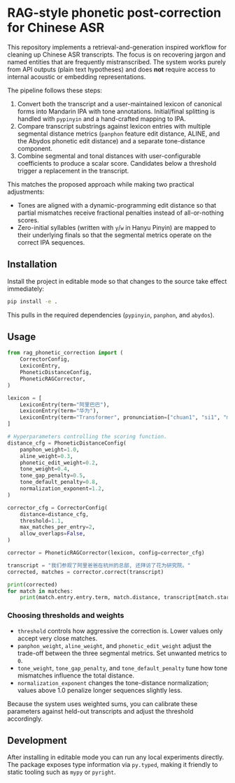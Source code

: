 # RAG-style phonetic post-correction for Chinese ASR

This repository implements a retrieval-and-generation inspired workflow for
cleaning up Chinese ASR transcripts. The focus is on recovering jargon and
named entities that are frequently mistranscribed. The system works purely
from API outputs (plain text hypotheses) and does **not** require access to
internal acoustic or embedding representations.

The pipeline follows these steps:

1. Convert both the transcript and a user-maintained lexicon of canonical
   forms into Mandarin IPA with tone annotations. Initial/final splitting is
   handled with `pypinyin` and a hand-crafted mapping to IPA.
2. Compare transcript substrings against lexicon entries with multiple
   segmental distance metrics (`panphon` feature edit distance, ALINE, and the
   Abydos phonetic edit distance) and a separate tone-distance component.
3. Combine segmental and tonal distances with user-configurable coefficients
   to produce a scalar score. Candidates below a threshold trigger a
   replacement in the transcript.

This matches the proposed approach while making two practical adjustments:

- Tones are aligned with a dynamic-programming edit distance so that partial
  mismatches receive fractional penalties instead of all-or-nothing scores.
- Zero-initial syllables (written with `y`/`w` in Hanyu Pinyin) are mapped to
  their underlying finals so that the segmental metrics operate on the correct
  IPA sequences.

## Installation

Install the project in editable mode so that changes to the source take effect
immediately:

```bash
pip install -e .
```

This pulls in the required dependencies (`pypinyin`, `panphon`, and
`abydos`).

## Usage

```python
from rag_phonetic_correction import (
    CorrectorConfig,
    LexiconEntry,
    PhoneticDistanceConfig,
    PhoneticRAGCorrector,
)

lexicon = [
    LexiconEntry(term="阿里巴巴"),
    LexiconEntry(term="华为"),
    LexiconEntry(term="Transformer", pronunciation=["chuan1", "si1", "mo4", "na4"]),
]

# Hyperparameters controlling the scoring function.
distance_cfg = PhoneticDistanceConfig(
    panphon_weight=1.0,
    aline_weight=0.3,
    phonetic_edit_weight=0.2,
    tone_weight=0.4,
    tone_gap_penalty=0.5,
    tone_default_penalty=0.8,
    normalization_exponent=1.2,
)

corrector_cfg = CorrectorConfig(
    distance=distance_cfg,
    threshold=1.1,
    max_matches_per_entry=2,
    allow_overlaps=False,
)

corrector = PhoneticRAGCorrector(lexicon, config=corrector_cfg)

transcript = "我们参观了阿里爸爸在杭州的总部, 还拜访了花为研究院。"
corrected, matches = corrector.correct(transcript)

print(corrected)
for match in matches:
    print(match.entry.entry.term, match.distance, transcript[match.start:match.end])
```

### Choosing thresholds and weights

- `threshold` controls how aggressive the correction is. Lower values only
  accept very close matches.
- `panphon_weight`, `aline_weight`, and `phonetic_edit_weight` adjust the
  trade-off between the three segmental metrics. Set unwanted metrics to `0`.
- `tone_weight`, `tone_gap_penalty`, and `tone_default_penalty` tune how tone
  mismatches influence the total distance.
- `normalization_exponent` changes the tone-distance normalization; values
  above 1.0 penalize longer sequences slightly less.

Because the system uses weighted sums, you can calibrate these parameters
against held-out transcripts and adjust the threshold accordingly.

## Development

After installing in editable mode you can run any local experiments directly.
The package exposes type information via `py.typed`, making it friendly to
static tooling such as `mypy` or `pyright`.
